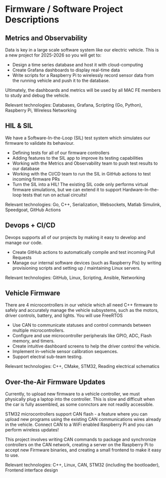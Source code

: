 # Firmware / Software Project Descriptions

## Metrics and Observability

Data is key in a large scale software system like our electric vehicle. This is a new project for 2025-2026 so you will get to:

- Design a time series database and host it with cloud-computing
- Create Grafana dashboards to display real-time data
- Write scripts for a Raspberry Pi to wirelessly record sensor data from the running vehicle and push it to the database.

Ultimately, the dashboards and metrics will be used by all MAC FE members to study and debug the vehicle.

Relevant technologies: Databases, Grafana, Scripting (Go, Python), Raspberry Pi, Wireless Networking

## HIL & SIL

We have a Software-In-the-Loop (SIL) test system which simulates our firmware to validate its behaviour.

- Defining tests for all of our firmware controllers
- Adding features to the SIL app to improve its testing capabilities
- Working with the Metrics and Observability team to push test results to our database
- Working with the CI/CD team to run the SIL in GitHub actions to test incoming firmware PRs
- Turn the SIL into a HIL! The existing SIL code only performs virtual firmware simulations, but we can extend it to support Hardware-In-the-loop tests that run on actual circuits!

Relevant technologies: Go, C++, Serialization, Websockets, Matlab Simulink, Speedgoat, GitHub Actions

## Devops + CI/CD

Devops supports all of our projects by making it easy to develop and manage our code.

- Create GitHub actions to automatically compile and test incoming Pull Requests
- Manage our internal software devices (such as Raspberry Pis) by writing provisioning scripts and setting up / maintaining Linux servers.

Relevant technologies: GitHub, Linux, Scripting, Ansible, Networking

## Vehicle Firmware

There are 4 microcontrollers in our vehicle which all need C++ firmware to safely and accurately manage the vehicle subsystems, such as the motors, driver controls, battery, and lights. You will use FreeRTOS

- Use CAN to communicate statuses and control commands between multiple microcontrollers.
- Configure and use microcontroller peripherals like GPIO, ADC, Flash memory, and timers.
- Create intuitive dashboard screens to help the driver control the vehicle.
- Implement in-vehicle sensor calibration sequences.
- Support electral sub-team testing.

Relevant technologies: C++, CMake, STM32, Reading electrical schematics

## Over-the-Air Firmware Updates

Currently, to upload new firmware to a vehicle controller, we must physically plug a laptop into the controller. This is slow and difficult when the car is fully assembled, as some connctors are not readily accessible.

STM32 microcontrollers support CAN flash - a feature where you can upload new programs using the existing CAN communications wires already in the vehicle. Connect CAN to a WiFi enabled Raspberry Pi and you can perform wireless updates!

This project involves writing CAN commands to package and synchronize controllers on the CAN network, creating a server on the Raspberry Pi to accept new Firmware binaries, and creating a small frontend to make it easy to use.

Relevant technologies: C++, Linux, CAN, STM32 (including the bootloader), Frontend interface design
